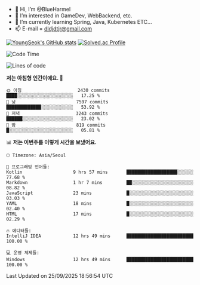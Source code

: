 - 👋 Hi, I’m @BlueHarmel
- 👀 I’m interested in GameDev, WebBackend, etc.
- 🌱 I’m currently learning Spring, Java, Kubernetes ETC...
- 📫 E-mail = dldjdtjr@gmail.com

[![YoungSeok's GitHub stats](https://github-readme-stats.vercel.app/api?username=BlueHarmel&show_icons=true&theme=transparent)](https://github.com/anuraghazra/github-readme-stats)
[![Solved.ac Profile](http://mazassumnida.wtf/api/v2/generate_badge?boj=dldjdtjr)](https://solved.ac/dldjdtjr/)

<!--START_SECTION:waka-->
![Code Time](http://img.shields.io/badge/Code%20Time-1%2C107%20hrs%2025%20mins-blue)

![Lines of code](https://img.shields.io/badge/%EC%A0%80%EB%8A%94%20%EC%97%AC%ED%83%9C%EA%B9%8C%EC%A7%80%20-46.4%20million%20%EC%A4%84%EC%9D%98%20%EC%BD%94%EB%93%9C%EB%A5%BC%20%EC%9E%91%EC%84%B1%ED%96%88%EC%96%B4%EC%9A%94.-blue)

**저는 아침형 인간이에요. 🐤** 

```text
🌞 아침                     2430 commits        ████░░░░░░░░░░░░░░░░░░░░░   17.25 % 
🌆 낮　                     7597 commits        █████████████░░░░░░░░░░░░   53.92 % 
🌃 저녁                     3243 commits        ██████░░░░░░░░░░░░░░░░░░░   23.02 % 
🌙 밤　                     819 commits         █░░░░░░░░░░░░░░░░░░░░░░░░   05.81 % 
```


📊 **저는 이번주를 이렇게 시간을 보냈어요.** 

```text
🕑︎ Timezone: Asia/Seoul

💬 프로그래밍 언어들: 
Kotlin                   9 hrs 57 mins       ███████████████████░░░░░░   77.68 % 
Markdown                 1 hr 7 mins         ██░░░░░░░░░░░░░░░░░░░░░░░   08.82 % 
JavaScript               23 mins             █░░░░░░░░░░░░░░░░░░░░░░░░   03.03 % 
YAML                     18 mins             █░░░░░░░░░░░░░░░░░░░░░░░░   02.40 % 
HTML                     17 mins             █░░░░░░░░░░░░░░░░░░░░░░░░   02.29 % 

🔥 에디터들: 
IntelliJ IDEA            12 hrs 49 mins      █████████████████████████   100.00 % 

💻 운영 체제들: 
Windows                  12 hrs 49 mins      █████████████████████████   100.00 % 
```


 Last Updated on 25/09/2025 18:56:54 UTC
<!--END_SECTION:waka-->
<!---
BlueHarmel/BlueHarmel is a ✨ special ✨ repository because its `README.md` (this file) appears on your GitHub profile.
You can click the Preview link to take a look at your changes.
--->

